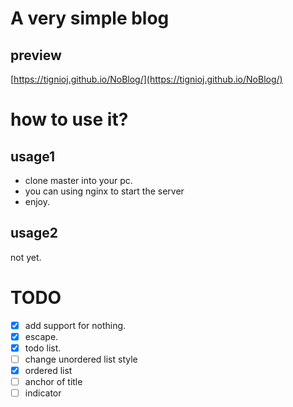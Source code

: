 # A very simple blog
## preview
[https://tignioj.github.io/NoBlog/](https://tignioj.github.io/NoBlog/)
# how to use it?
## usage1
- clone master into your pc.
- you can using nginx to start the server
- enjoy.
## usage2
not yet.

# TODO
- [x] add support for nothing.
- [x]  escape.
- [x]  todo list.
- [ ] change unordered list style
- [x] ordered list
- [ ] anchor of title
- [ ] indicator

